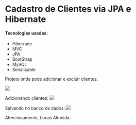 # Cadastro de Clientes via JPA e Hibernate

#### Tecnologias usadas:
- Hibernate
- MVC
- JPA
- BootStrap
- MySQL
- Serializable

Projeto onde pode adicionar e excluir clientes.

<img src="https://i.imgur.com/p2SgCls.jpg">

Adicionando clientes:
<img src="https://i.imgur.com/VCX2OLz.jpg">

Salvando no banco de dados:
<img src="https://i.imgur.com/4M72ecQ.jpg">


Atenciosamente,
Lucas Almeida.
